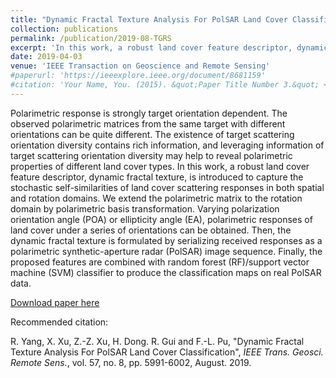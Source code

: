```yaml
---
title: "Dynamic Fractal Texture Analysis For PolSAR Land Cover Classification"
collection: publications
permalink: /publication/2019-08-TGRS
excerpt: 'In this work, a robust land cover feature descriptor, dynamic fractal texture, is introduced to capture the stochastic self-similarities of land cover scattering responses in both spatial and rotation domains for PolSAR image, and a land-cover classification scheme is proposed based on the dynamic fractal texture analysis.'
date: 2019-04-03
venue: 'IEEE Transaction on Geoscience and Remote Sensing'
#paperurl: 'https://ieeexplore.ieee.org/document/8681159'
#citation: 'Your Name, You. (2015). &quot;Paper Title Number 3.&quot; <i>Journal 1</i>. 1(3).'
---
```


Polarimetric response is strongly target orientation dependent. The observed polarimetric matrices from the same target with different orientations can be quite different. The existence of target scattering orientation diversity contains rich information, and leveraging information of target scattering orientation diversity may help to reveal polarimetric properties of different land cover types. In this work, a robust land cover feature descriptor, dynamic fractal texture, is introduced to capture the stochastic self-similarities of land cover scattering responses in both spatial and rotation domains. We extend the polarimetric matrix to the rotation domain by polarimetric basis transformation. Varying polarization orientation angle (POA) or ellipticity angle (EA), polarimetric responses of land cover under a series of orientations can be obtained. Then, the dynamic fractal texture is formulated by serializing received responses as a polarimetric synthetic-aperture radar (PolSAR) image sequence. Finally, the proposed features are combined with random forest (RF)/support vector machine (SVM) classifier to produce the classification maps on real PolSAR data. 

[Download paper here](https://ieeexplore.ieee.org/document/8681159)

Recommended citation: 

R. Yang, X. Xu, Z.-Z. Xu, H. Dong. R. Gui and F.-L. Pu, "Dynamic Fractal Texture Analysis For PolSAR Land Cover Classification", <i>IEEE Trans. Geosci. Remote Sens.</i>, vol. 57, no. 8, pp. 5991-6002, August. 2019.